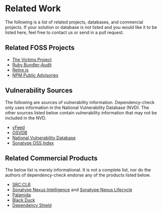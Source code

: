 Related Work
========================
The following is a list of related projects, databases, and commercial projects. If your solution
or database is not listed and you would like it to be listed here, feel free to contact us or send in
a pull request.

Related FOSS Projects
------------------------
* [The Victims Project](https://github.com/victims)
* [Ruby Bundler-Audit](https://github.com/rubysec/bundler-audit)
* [Retire.js](http://bekk.github.io/retire.js/)
* [NPM Public Advisories](https://www.npmjs.com/advisories)

Vulnerability Sources
------------------------
The following are sources of vulnerability information. Dependency-check only uses information in the National Vulnerability
Database (NVD). The other sources listed below contain vulnerability information that may not be included in the NVD.

* [vFeed](http://www.toolswatch.org/vfeed)
* [OSVDB](http://osvdb.org/)
* [National Vulnerability Database](https://nvd.nist.gov/)
* [Sonatype OSS Index](https://ossindex.sonatype.org/)

Related Commercial Products
------------------------
The below list is merely informational. It is not a complete list, nor do the authors of dependency-check endorse any
of the products listed below.

* [SRC:CLR](https://srcclr.com/)
* [Sonatype Nexus Intelligence](https://www.sonatype.com/nexus-intelligence) and [Sonatype Nexus Lifecycle](https://www.sonatype.com/nexus-lifecycle)
* [Palamida](http://www.palamida.com/products/enterpriseedition.html)
* [Black Duck](https://www.blackducksoftware.com/products/black-duck-suite/code-center)
* [Dependency Shield](https://www.dependencyshield.com/)
